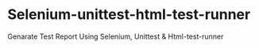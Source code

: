 # Selenium-unittest-html-test-runner
Genarate Test Report Using Selenium, Unittest &amp; Html-test-runner
